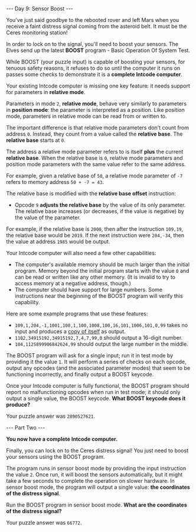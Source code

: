 --- Day 9: Sensor Boost ---

You've just said goodbye to the rebooted rover and left Mars when you receive a
faint distress signal coming from the asteroid belt. It must be the Ceres
monitoring station!

In order to lock on to the signal, you'll need to boost your sensors. The Elves
send up the latest **BOOST** program - Basic Operation Of System Test.

While BOOST (your puzzle input) is capable of boosting your sensors, for
tenuous safety reasons, it refuses to do so until the computer it runs on
passes some checks to demonstrate it is a **complete Intcode computer**.

Your existing Intcode computer is missing one key feature: it needs support for
parameters in **relative mode**.

Parameters in mode `2`, **relative mode**, behave very similarly to parameters
in **position mode**: the parameter is interpreted as a position. Like position
mode, parameters in relative mode can be read from or written to.

The important difference is that relative mode parameters don't count from
address `0`. Instead, they count from a value called the **relative base**. The
**relative base** starts at `0`.

The address a relative mode parameter refers to is itself **plus** the current
**relative base**. When the relative base is `0`, relative mode parameters and
position mode parameters with the same value refer to the same address.

For example, given a relative base of `50`, a relative mode parameter of `-7`
refers to memory address `50 + -7 = 43`.

The relative base is modified with the **relative base offset** instruction:

- Opcode `9` **adjusts the relative base** by the value of its only parameter.
  The relative base increases (or decreases, if the value is negative) by the
  value of the parameter.

For example, if the relative base is `2000`, then after the instruction
`109,19`, the relative base would be `2019`. If the next instruction were
`204,-34`, then the value at address `1985` would be output.

Your Intcode computer will also need a few other capabilities:

- The computer's available memory should be much larger than the initial
  program. Memory beyond the initial program starts with the value `0` and can
  be read or written like any other memory. (It is invalid to try to access
  memory at a negative address, though.)
- The computer should have support for large numbers. Some instructions near
  the beginning of the BOOST program will verify this capability.

Here are some example programs that use these features:

- `109,1,204,-1,1001,100,1,100,1008,100,16,101,1006,101,0,99` takes no input
  and produces a [copy of
  itself](https://en.wikipedia.org/wiki/Quine_(computing)) as output.
- `1102,34915192,34915192,7,4,7,99,0` should output a 16-digit number.
- `104,1125899906842624,99` should output the large number in the middle.

The BOOST program will ask for a single input; run it in test mode by providing
it the value `1`. It will perform a series of checks on each opcode, output any
opcodes (and the associated parameter modes) that seem to be functioning
incorrectly, and finally output a BOOST keycode.

Once your Intcode computer is fully functional, the BOOST program should report
no malfunctioning opcodes when run in test mode; it should only output a single
value, the BOOST keycode. **What BOOST keycode does it produce?**

Your puzzle answer was `2890527621`.

--- Part Two ---

**You now have a complete Intcode computer.**

Finally, you can lock on to the Ceres distress signal! You just need to boost
your sensors using the BOOST program.

The program runs in sensor boost mode by providing the input instruction the
value `2`. Once run, it will boost the sensors automatically, but it might take
a few seconds to complete the operation on slower hardware. In sensor boost
mode, the program will output a single value: **the coordinates of the distress
signal**.

Run the BOOST program in sensor boost mode. **What are the coordinates of the
distress signal?**

Your puzzle answer was `66772`.
